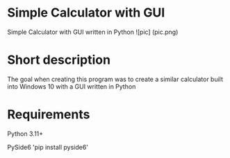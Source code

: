 # Simple Calculator with GUI

 Simple Calculator with GUI written in Python
 ![pic] (pic.png)
 
# Short description

The goal when creating this program was to create a similar calculator built into Windows 10 with a GUI written in Python

# Requirements

Python 3.11+

PySide6
'pip install pyside6'
